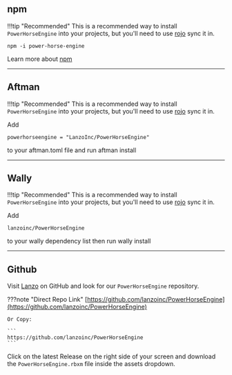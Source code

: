 
## npm

!!!tip "Recommended"
    This is a recommended way to install `PowerHorseEngine` into your projects, but you'll need to use [rojo](https://rojo.space/) sync it in.


```
npm -i power-horse-engine
```

Learn more about [npm](https://www.npmjs.com)

---

## Aftman

!!!tip "Recommended"
    This is a recommended way to install `PowerHorseEngine` into your projects, but you'll need to use [rojo](https://rojo.space/) sync it in.

Add
```
powerhorseengine = "LanzoInc/PowerHorseEngine"
```
to your aftman.toml file and run aftman install

---

## Wally

!!!tip "Recommended"
    This is a recommended way to install `PowerHorseEngine` into your projects, but you'll need to use [rojo](https://rojo.space/) sync it in.

Add
```
lanzoinc/PowerHorseEngine
```
to your wally dependency list then run wally install

---

## Github

Visit [Lanzo](https://github.com/lanzoinc) on GitHub and look for our `PowerHorseEngine` repository.

???note "Direct Repo Link"
    [https://github.com/lanzoinc/PowerHorseEngine](https://github.com/lanzoinc/PowerHorseEngine)

    Or Copy: 

    ```
    https://github.com/lanzoinc/PowerHorseEngine
    ```

Click on the latest Release on the right side of your screen and download the `PowerHorseEngine.rbxm` file inside the assets dropdown. 